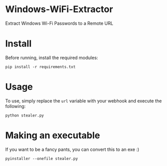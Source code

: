 # Windows-WiFi-Extractor
Extract Windows Wi-Fi Passwords to a Remote URL

# Install
Before running, install the required modules:

```
pip install -r requirements.txt
```

# Usage
To use, simply replace the `url` variable with your webhook and execute the following:

```
python stealer.py
```

# Making an executable
If you want to be a fancy pants, you can convert this to an exe :)

```
pyinstaller --onefile stealer.py
```
